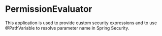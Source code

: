 # PermissionEvaluator

This application is used to provide custom security expressions and to use @PathVariable to resolve parameter name in Spring Security.

